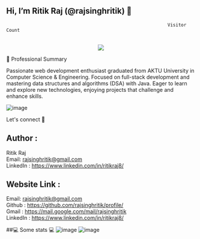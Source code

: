 ## Hi, I’m Ritik Raj (@rajsinghritik) 👋
                                                                Visitor Count
<p align="center">
  
  <br>
  <a style="" href="https://github.com/rajsinghritik">
  <img src="https://profile-counter.glitch.me/profile/count.svg" />
  </a>
</p>
                  👀 Professional Summary

Passionate web development enthusiast graduated from AKTU University in Computer Science & Engineering. Focused on full-stack development and mastering data structures and algorithms (DSA) with Java. Eager to learn and explore new technologies, enjoying projects that challenge and enhance skills.

  ![image](https://github.com/user-attachments/assets/69a557aa-2d7d-48b0-bbde-09099aff41ea)
                                                                                             

Let's connect 💬

## Author :
   Ritik Raj
   <br>
   Email: rajsinghritik@gmail.com
   <br>
   LinkedIn : https://www.linkedin.com/in/ritikraj8/
## Website Link :
Email: rajsinghritik@gmail.com <br>
Github : https://github.com/rajsinghritik/profile/  <br>
Gmail : https://mail.google.com/mail/rajsinghritik  <br>
LinkedIn : https://www.linkedin.com/in/ritikraj8/    <br>

##💻 Some stats 💻
![image](https://github.com/user-attachments/assets/2bdc7deb-6e0c-4903-9e37-e7e006f3a082)
![image](https://github.com/user-attachments/assets/1513ab48-bc82-4508-ac9f-767eb4887bac)



